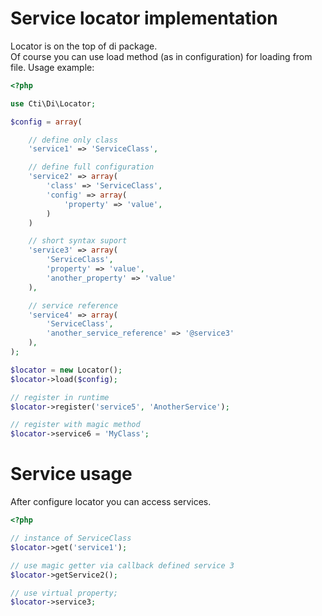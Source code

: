 # Service locator implementation

Locator is on the top of di package.  
Of course you can use load method (as in configuration) for loading from file.
Usage example:

```php
<?php

use Cti\Di\Locator;

$config = array(

    // define only class
    'service1' => 'ServiceClass',

    // define full configuration
    'service2' => array(
        'class' => 'ServiceClass',
        'config' => array(
            'property' => 'value',
        )
    )

    // short syntax suport
    'service3' => array(
        'ServiceClass',
        'property' => 'value', 
        'another_property' => 'value'
    ),

    // service reference
    'service4' => array(
        'ServiceClass',
        'another_service_reference' => '@service3'
    ),
);

$locator = new Locator();
$locator->load($config);

// register in runtime
$locator->register('service5', 'AnotherService');

// register with magic method
$locator->service6 = 'MyClass';

```

# Service usage
After configure locator you can access services.

```php
<?php

// instance of ServiceClass
$locator->get('service1');

// use magic getter via callback defined service 3
$locator->getService2();

// use virtual property;
$locator->service3;

```
